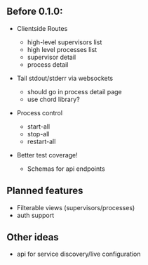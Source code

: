 ## Before 0.1.0:

- Clientside Routes
  - high-level supervisors list
  - high level processes list
  - supervisor detail
  - process detail

- Tail stdout/stderr via websockets
  - should go in process detail page
  - use chord library?

- Process control
  - start-all
  - stop-all
  - restart-all

- Better test coverage!
  - Schemas for api endpoints

## Planned features

- Filterable views (supervisors/processes)
- auth support

## Other ideas
- api for service discovery/live configuration
